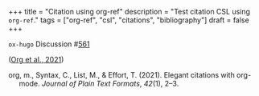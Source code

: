 +++
title = "Citation using org-ref"
description = "Test citation CSL using `org-ref`."
tags = ["org-ref", "csl", "citations", "bibliography"]
draft = false
+++

`ox-hugo` Discussion #[561](https://github.com/kaushalmodi/ox-hugo/discussions/561)

(<a href="#citeproc_bib_item_1">Org et al., 2021</a>)

<style>.csl-entry{text-indent: -1.5em; margin-left: 1.5em;}</style><div class="csl-bib-body">
  <div class="csl-entry"><a id="citeproc_bib_item_1"></a>org, m., Syntax, C., List, M., &#38; Effort, T. (2021). Elegant citations with org-mode. <i>Journal of Plain Text Formats</i>, <i>42</i>(1), 2–3.</div>
</div>
